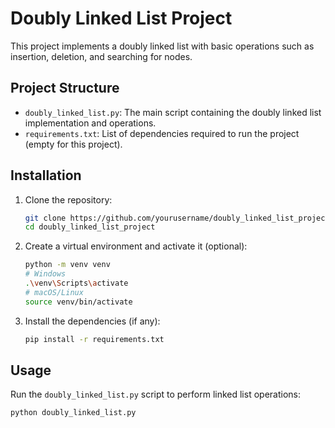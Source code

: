 # Doubly Linked List Project

This project implements a doubly linked list with basic operations such as insertion, deletion, and searching for nodes.

## Project Structure

- `doubly_linked_list.py`: The main script containing the doubly linked list implementation and operations.
- `requirements.txt`: List of dependencies required to run the project (empty for this project).

## Installation

1. Clone the repository:
    ```sh
    git clone https://github.com/yourusername/doubly_linked_list_project.git
    cd doubly_linked_list_project
    ```

2. Create a virtual environment and activate it (optional):
    ```sh
    python -m venv venv
    # Windows
    .\venv\Scripts\activate
    # macOS/Linux
    source venv/bin/activate
    ```

3. Install the dependencies (if any):
    ```sh
    pip install -r requirements.txt
    ```

## Usage

Run the `doubly_linked_list.py` script to perform linked list operations:
```sh
python doubly_linked_list.py
